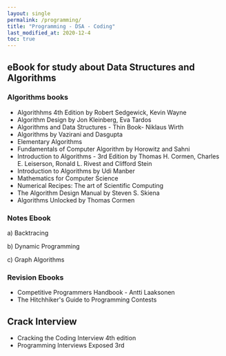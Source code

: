 ```yaml
---
layout: single
permalink: /programming/
title: "Programming - DSA - Coding"
last_modified_at: 2020-12-4
toc: true
---
```


## eBook for study about Data Structures and Algorithms

### Algorithms books

- Algorithhms 4th Edition by Robert Sedgewick, Kevin Wayne
- Algorithm Design by Jon Kleinberg, Eva Tardos
- Algorithms and Data Structures - Thin Book- Niklaus Wirth
- Algorithms by Vazirani and Dasgupta
- Elementary Algorithms
- Fundamentals of Computer Algorithm by Horowitz and Sahni
- Introduction to Algorithms - 3rd Edition by Thomas H. Cormen, Charles E. Leiserson, Ronald L. Rivest and Clifford Stein
- Introduction to Algorithms by Udi Manber
- Mathematics for Computer Science
- Numerical Recipes: The art of Scientific Computing
- The Algorithm Design Manual by Steven S. Skiena
- Algorithms Unlocked by Thomas Cormen

### Notes Ebook

a) Backtracing

b) Dynamic Programming

c) Graph Algorithms

### Revision Ebooks

- Competitive Programmers Handbook - Antti Laaksonen
- The Hitchhiker's Guide to Programming Contests

## Crack Interview

- Cracking the Coding Interview 4th edition
- Programming Interviews Exposed 3rd
